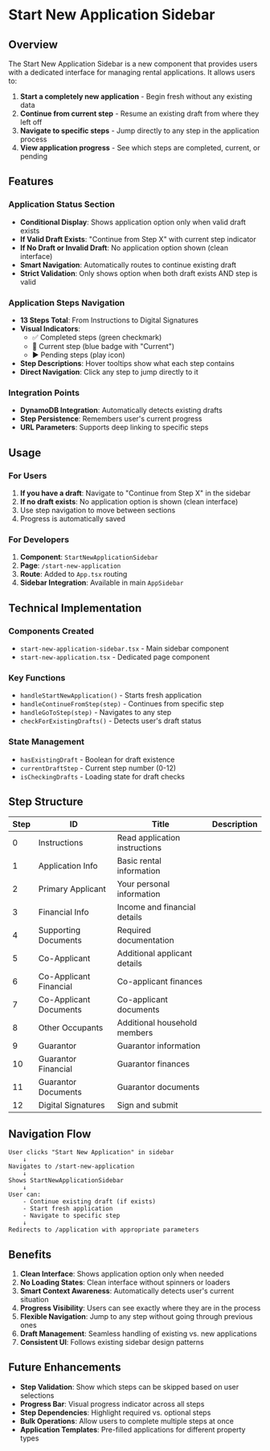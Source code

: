 # Start New Application Sidebar

## Overview

The Start New Application Sidebar is a new component that provides users with a dedicated interface for managing rental applications. It allows users to:

1. **Start a completely new application** - Begin fresh without any existing data
2. **Continue from current step** - Resume an existing draft from where they left off
3. **Navigate to specific steps** - Jump directly to any step in the application process
4. **View application progress** - See which steps are completed, current, or pending

## Features

### Application Status Section
- **Conditional Display**: Shows application option only when valid draft exists
- **If Valid Draft Exists**: "Continue from Step X" with current step indicator
- **If No Draft or Invalid Draft**: No application option shown (clean interface)
- **Smart Navigation**: Automatically routes to continue existing draft
- **Strict Validation**: Only shows option when both draft exists AND step is valid

### Application Steps Navigation
- **13 Steps Total**: From Instructions to Digital Signatures
- **Visual Indicators**: 
  - ✅ Completed steps (green checkmark)
  - 🔵 Current step (blue badge with "Current")
  - ▶️ Pending steps (play icon)
- **Step Descriptions**: Hover tooltips show what each step contains
- **Direct Navigation**: Click any step to jump directly to it

### Integration Points
- **DynamoDB Integration**: Automatically detects existing drafts
- **Step Persistence**: Remembers user's current progress
- **URL Parameters**: Supports deep linking to specific steps

## Usage

### For Users
1. **If you have a draft**: Navigate to "Continue from Step X" in the sidebar
2. **If no draft exists**: No application option is shown (clean interface)
3. Use step navigation to move between sections
4. Progress is automatically saved

### For Developers
1. **Component**: `StartNewApplicationSidebar`
2. **Page**: `/start-new-application`
3. **Route**: Added to `App.tsx` routing
4. **Sidebar Integration**: Available in main `AppSidebar`

## Technical Implementation

### Components Created
- `start-new-application-sidebar.tsx` - Main sidebar component
- `start-new-application.tsx` - Dedicated page component

### Key Functions
- `handleStartNewApplication()` - Starts fresh application
- `handleContinueFromStep(step)` - Continues from specific step
- `handleGoToStep(step)` - Navigates to any step
- `checkForExistingDrafts()` - Detects user's draft status

### State Management
- `hasExistingDraft` - Boolean for draft existence
- `currentDraftStep` - Current step number (0-12)
- `isCheckingDrafts` - Loading state for draft checks

## Step Structure

| Step | ID | Title | Description |
|------|----|-------|-------------|
| 0 | Instructions | Read application instructions |
| 1 | Application Info | Basic rental information |
| 2 | Primary Applicant | Your personal information |
| 3 | Financial Info | Income and financial details |
| 4 | Supporting Documents | Required documentation |
| 5 | Co-Applicant | Additional applicant details |
| 6 | Co-Applicant Financial | Co-applicant finances |
| 7 | Co-Applicant Documents | Co-applicant documents |
| 8 | Other Occupants | Additional household members |
| 9 | Guarantor | Guarantor information |
| 10 | Guarantor Financial | Guarantor finances |
| 11 | Guarantor Documents | Guarantor documents |
| 12 | Digital Signatures | Sign and submit |

## Navigation Flow

```
User clicks "Start New Application" in sidebar
    ↓
Navigates to /start-new-application
    ↓
Shows StartNewApplicationSidebar
    ↓
User can:
    - Continue existing draft (if exists)
    - Start fresh application
    - Navigate to specific step
    ↓
Redirects to /application with appropriate parameters
```

## Benefits

1. **Clean Interface**: Shows application option only when needed
2. **No Loading States**: Clean interface without spinners or loaders
3. **Smart Context Awareness**: Automatically detects user's current situation
4. **Progress Visibility**: Users can see exactly where they are in the process
5. **Flexible Navigation**: Jump to any step without going through previous ones
6. **Draft Management**: Seamless handling of existing vs. new applications
7. **Consistent UI**: Follows existing sidebar design patterns

## Future Enhancements

- **Step Validation**: Show which steps can be skipped based on user selections
- **Progress Bar**: Visual progress indicator across all steps
- **Step Dependencies**: Highlight required vs. optional steps
- **Bulk Operations**: Allow users to complete multiple steps at once
- **Application Templates**: Pre-filled applications for different property types
